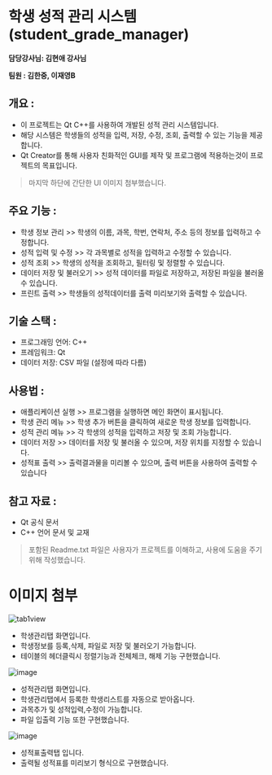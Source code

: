 # 학생 성적 관리 시스템  (student_grade_manager)

<strong> 담당강사님: 김현애 강사님</strong><p>
<strong> 팀원 : 김한중, 이재영B</strong>

## 개요 :
- 이 프로젝트는 Qt C++를 사용하여 개발된 성적 관리 시스템입니다.
- 해당 시스템은 학생들의 성적을 입력, 저장, 수정, 조회, 출력할 수 있는 기능을 제공합니다.
- Qt Creator를 통해 사용자 친화적인 GUI를 제작 및 프로그램에 적용하는것이 프로젝트의 목표입니다.
> 마지막 하단에 간단한 UI 이미지 첨부했습니다.

## 주요 기능 :
- 학생 정보 관리 >> 학생의 이름, 과목, 학번, 연락처, 주소 등의 정보를 입력하고 수정합니다.
- 성적 입력 및 수정 >> 각 과목별로 성적을 입력하고 수정할 수 있습니다.
- 성적 조회 >> 학생의 성적을 조회하고, 필터링 및 정렬할 수 있습니다.
- 데이터 저장 및 불러오기 >> 성적 데이터를 파일로 저장하고, 저장된 파일을 불러올 수 있습니다.
- 프린트 출력 >> 학생들의 성적데이터를 출력 미리보기와 출력할 수 있습니다.

## 기술 스택 :
- 프로그래밍 언어: C++
- 프레임워크: Qt
- 데이터 저장: CSV 파일 (설정에 따라 다름)

## 사용법 :
- 애플리케이션 실행 >> 프로그램을 실행하면 메인 화면이 표시됩니다.
- 학생 관리 메뉴 >> 학생 추가 버튼을 클릭하여 새로운 학생 정보를 입력합니다.
- 성적 관리 메뉴 >> 각 학생의 성적을 입력하고 저장 및 조회 가능합니다.
- 데이터 저장 >> 데이터를 저장 및 불러올 수 있으며, 저장 위치를 지정할 수 있습니다.
- 성적표 출력 >> 출력결과물을 미리볼 수 있으며, 출력 버튼을 사용하여 출력할 수 있습니다

## 참고 자료 :
- Qt 공식 문서
- C++ 언어 문서 및 교재


> 포함된 Readme.txt 파일은 사용자가 프로젝트를 이해하고, 사용에 도움을 주기 위해 작성했습니다.



# 이미지 첨부
![tab1view](https://github.com/user-attachments/assets/11c960ee-538a-4a2f-8e86-86f638a60188)
- 학생관리탭 화면입니다.
- 학생정보를 등록,삭제, 파일로 저장 및 불러오기 가능합니다.
- 테이블의 헤더클릭시 정렬기능과 전체체크, 해제 기능 구현했습니다.
  
![image](https://github.com/user-attachments/assets/9a4bd660-5ec6-4f29-8147-0b0a54445e2f)
- 성적관리탭 화면입니다.
- 학생관리탭에서 등록한 학생리스트를 자동으로 받아옵니다.
- 과목추가 및 성적입력,수정이 가능합니다.
- 파일 입출력 기능 또한 구현했습니다.
  
![image](https://github.com/user-attachments/assets/a34185f2-b96b-4869-b74a-0d159b2ad420)
- 성적표출력탭 입니다.
- 출력될 성적표를 미리보기 형식으로 구현했습니다.


